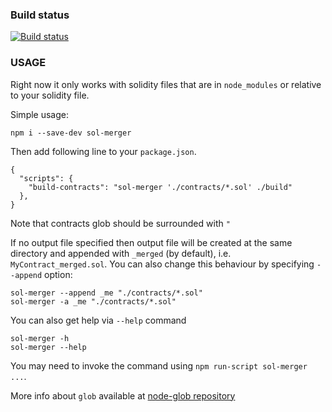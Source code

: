 ### Build status
[![Build status](https://travis-ci.org/RyuuGan/sol-merger.svg?branch=master)](https://travis-ci.org/RyuuGan/sol-merger)

### USAGE

Right now it only works with solidity files that are in `node_modules`
or relative to your solidity file.

Simple usage:

```
npm i --save-dev sol-merger
```

Then add following line to your `package.json`.

```
{
  "scripts": {
    "build-contracts": "sol-merger './contracts/*.sol' ./build"
  },
}
```

Note that contracts glob should be surrounded with `"`

If no output file specified then output file will be created at the same
directory and appended with `_merged` (by default), i.e. `MyContract_merged.sol`. You can also
change this behaviour by specifying `--append` option:

```
sol-merger --append _me "./contracts/*.sol"
sol-merger -a _me "./contracts/*.sol"
```

You can also get help via `--help` command

```
sol-merger -h
sol-merger --help
```

You may need to invoke the command using `npm run-script sol-merger ...`.

More info about `glob` available at [node-glob repository](https://github.com/isaacs/node-glob)
